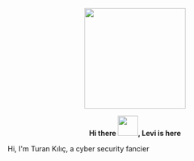 <p align="center">  <img src="https://media.giphy.com/media/SmwsaXanCdOxy/giphy.gif" width="200" height="200">
<p align="center"> <b> Hi there <img src="https://raw.githubusercontent.com/blackcater/blackcater/master/images/Hi.gif" width="40" height="40" >, Levi is here </b><br>

Hi, I'm Turan Kılıç, a cyber security fancier

<!--
**levi-ackermn/levi-ackermn** is a ✨ _special_ ✨ repository because its `README.md` (this file) appears on your GitHub profile.

Here are some ideas to get you started:

- 🔭 I’m currently working on ...
- 🌱 I’m currently learning ...
- 👯 I’m looking to collaborate on ...
- 🤔 I’m looking for help with ...
- 💬 Ask me about ...
- 📫 How to reach me: ...
- 😄 Pronouns: ...
- ⚡ Fun fact: ...
-->
